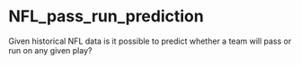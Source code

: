 # NFL_pass_run_prediction
Given historical NFL data is it possible to predict whether a team will pass or run on any given play?
